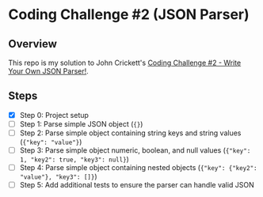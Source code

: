 # Coding Challenge #2 (JSON Parser)

## Overview

This repo is my solution to John Crickett's [Coding Challenge #2 - Write Your Own JSON Parser!](https://codingchallenges.fyi/challenges/challenge-json-parser).

## Steps

- [x] Step 0: Project setup
- [ ] Step 1: Parse simple JSON object (`{}`)
- [ ] Step 2: Parse simple object containing string keys and string values (`{"key": "value"}`)
- [ ] Step 3: Parse simple object numeric, boolean, and null values (`{"key": 1, "key2": true, "key3": null}`)
- [ ] Step 4: Parse simple object containing nested objects (`{"key": {"key2": "value"}, "key3": []}`)
- [ ] Step 5: Add additional tests to ensure the parser can handle valid JSON
